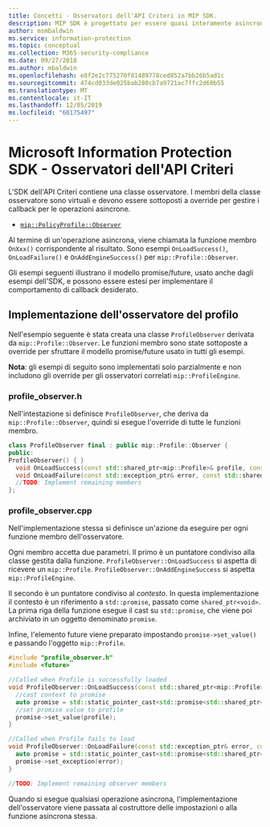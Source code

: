 ```yaml
---
title: Concetti - Osservatori dell'API Criteri in MIP SDK.
description: MIP SDK è progettato per essere quasi interamente asincrono. Questo articolo aiuterà a comprendere come gli osservatori dell'API Criteri vengono implementati e usati per l'asincronicità.
author: msmbaldwin
ms.service: information-protection
ms.topic: conceptual
ms.collection: M365-security-compliance
ms.date: 09/27/2018
ms.author: mbaldwin
ms.openlocfilehash: e8f2e2c775270f81489778ced852a7bb26b5ad1c
ms.sourcegitcommit: 474cd033de025bab280cb7a9721ac7ffc2d60b55
ms.translationtype: MT
ms.contentlocale: it-IT
ms.lasthandoff: 12/05/2019
ms.locfileid: "60175497"
---
```

# <a name="microsoft-information-protection-sdk---policy-api-observers"></a>Microsoft Information Protection SDK - Osservatori dell'API Criteri

L'SDK dell'API Criteri contiene una classe osservatore. I membri della classe osservatore sono virtuali e devono essere sottoposti a override per gestire i callback per le operazioni asincrone.

- [`mip::PolicyProfile::Observer`](reference/class_mip_policyprofile_observer.md)

Al termine di un'operazione asincrona, viene chiamata la funzione membro `OnXxx()` corrispondente al risultato. Sono esempi `OnLoadSuccess()`, `OnLoadFailure()` e `OnAddEngineSuccess()` per `mip::Profile::Observer`.

Gli esempi seguenti illustrano il modello promise/future, usato anche dagli esempi dell'SDK, e possono essere estesi per implementare il comportamento di callback desiderato. 

## <a name="profile-observer-implementation"></a>Implementazione dell'osservatore del profilo

Nell'esempio seguente è stata creata una classe `ProfileObserver` derivata da `mip::Profile::Observer`. Le funzioni membro sono state sottoposte a override per sfruttare il modello promise/future usato in tutti gli esempi.

**Nota**: gli esempi di seguito sono implementati solo parzialmente e non includono gli override per gli osservatori correlati `mip::ProfileEngine`.

### <a name="profile_observerh"></a>profile_observer.h

Nell'intestazione si definisce `ProfileObserver`, che deriva da `mip::Profile::Observer`, quindi si esegue l'override di tutte le funzioni membro.

```cpp
class ProfileObserver final : public mip::Profile::Observer {
public:
ProfileObserver() { }
  void OnLoadSuccess(const std::shared_ptr<mip::Profile>& profile, const std::shared_ptr<void>& context) override;
  void OnLoadFailure(const std::exception_ptr& error, const std::shared_ptr<void>& context) override;
  //TODO: Implement remaining members
};
```

### <a name="profile_observercpp"></a>profile_observer.cpp

Nell'implementazione stessa si definisce un'azione da eseguire per ogni funzione membro dell'osservatore.

Ogni membro accetta due parametri. Il primo è un puntatore condiviso alla classe gestita dalla funzione. `ProfileObserver::OnLoadSuccess` si aspetta di ricevere un `mip::Profile`. `ProfileObserver::OnAddEngineSuccess` si aspetta `mip::ProfileEngine`.

Il secondo è un puntatore condiviso al *contesto*. In questa implementazione il contesto è un riferimento a `std::promise`, passato come `shared_ptr<void>`. La prima riga della funzione esegue il cast su `std::promise`, che viene poi archiviato in un oggetto denominato `promise`.

Infine, l'elemento future viene preparato impostando `promise->set_value()` e passando l'oggetto `mip::Profile`.

```cpp
#include "profile_observer.h"
#include <future>

//Called when Profile is successfully loaded
void ProfileObserver::OnLoadSuccess(const std::shared_ptr<mip::Profile>& profile, const std::shared_ptr<void>& context) {
  //cast context to promise
  auto promise = std::static_pointer_cast<std::promise<std::shared_ptr<mip::Profile>>>(context);
  //set promise value to profile
  promise->set_value(profile);
}

//Called when Profile fails to load
void ProfileObserver::OnLoadFailure(const std::exception_ptr& error, const std::shared_ptr<void>& context) {
  auto promise = std::static_pointer_cast<std::promise<std::shared_ptr<mip::Profile>>>(context);
  promise->set_exception(error);
}

//TODO: Implement remaining observer members
```

Quando si esegue qualsiasi operazione asincrona, l'implementazione dell'osservatore viene passata al costruttore delle impostazioni o alla funzione asincrona stessa. 

